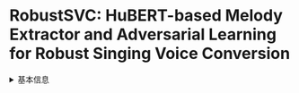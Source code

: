 # RobustSVC: HuBERT-based Melody Extractor and Adversarial Learning for Robust Singing Voice Conversion

<details>
<summary>基本信息</summary>

- 标题: "RobustSVC: HuBERT-based Melody Extractor and Adversarial Learning for Robust Singing Voice Conversion."
- 作者:
  - 01 Wei Chen
  - 02 Xintao Zhao
  - 03 Jun Chen
  - 04 Binzhu Sha
  - 05 Zhiwei Lin
  - 06 Zhiyong Wu
- 链接:
  - [ArXiv](https://arxiv.org/abs/2409.06237v1)
  - [Publication]()
  - [Github]()
  - [Demo]()
- 文件:
  - [ArXiv:2409.06237v1](_PDF\2024.09.10_2409.06237v1_RobustSVC__HuBERT-based_Melody_Extractor_and_Adversarial_Learning_for_Robust_Singing_Voice_Conversion.pdf)
  - [Publication] #TODO

</details>
